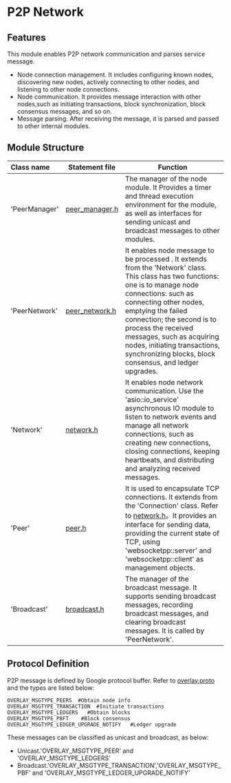 # P2P Network

## Features
This module enables P2P network communication and parses service message. 
- Node connection management. It includes configuring known nodes, discovering new nodes, actively connecting to other nodes, and listening to other node connections.
- Node communication. It provides message interaction with other nodes,such as initiating transactions, block synchronization, block consensus messages, and so on.
- Message parsing. After receiving the message, it is parsed and passed to other internal modules.

## Module Structure

Class name | Statement file | Function
|:--- | --- | ---
| 'PeerManager' | [peer_manager.h](./peer_manager.h) | The manager of the node module. It Provides a timer and thread execution environment for the module, as well as interfaces for sending unicast and broadcast messages to other modules.
|'PeerNetwork'|  [peer_network.h](./peer_network.h) | It enables node message to be processed . It extends from the 'Network' class. This class has two functions: one is to manage node connections: such as connecting other nodes, emptying the failed connection; the second is to process the received messages, such as acquiring nodes, initiating transactions, synchronizing blocks, block consensus, and ledger upgrades.
|'Network'|  [network.h](../common/network.h)  | It enables node network communication. Use the 'asio::io_service' asynchronous IO module to listen to network events and manage all network connections, such as creating new connections, closing connections, keeping heartbeats, and distributing and analyzing received messages.
|'Peer'|  [peer.h](./peer.h) | It is used to encapsulate TCP connections. It extends from the 'Connection' class. Refer to [network.h](../common/network.h)。It provides an interface for sending data, providing the current state of TCP, using 'websocketpp::server' and 'websocketpp::client' as management objects.
|'Broadcast'| [broadcast.h](./broadcast.h)  | The manager of the broadcast message. It supports sending broadcast messages, recording broadcast messages, and clearing broadcast messages. It is called by 'PeerNetwork'.


## Protocol Definition
P2P message is defined by Google protocol buffer. Refer to [overlay.proto](../proto/overlay.proto) and the types are listed below:
```
OVERLAY_MSGTYPE_PEERS  #Obtain node info
OVERLAY_MSGTYPE_TRANSACTION  #Initiate transactions
OVERLAY_MSGTYPE_LEDGERS   #Obtain blocks
OVERLAY_MSGTYPE_PBFT    #Block consensus
OVERLAY_MSGTYPE_LEDGER_UPGRADE_NOTIFY   #Ledger upgrade
```

These messages can be classified as unicast and broadcast, as below:
- Unicast.'OVERLAY_MSGTYPE_PEER' and 'OVERLAY_MSGTYPE_LEDGERS'
- Broadcast.'OVERLAY_MSGTYPE_TRANSACTION','OVERLAY_MSGTYPE_PBF' and 'OVERLAY_MSGTYPE_LEDGER_UPGRADE_NOTIFY'
